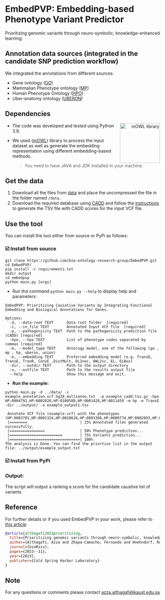 # EmbedPVP: Embedding-based Phenotype Variant Predictor 
Prioritizing genomic variants through neuro-symbolic, knowledge-enhanced learning.

## Annotation data sources (integrated in the candidate SNP prediction workflow)
We integrated the annotations from different sources:
- Gene ontology ([GO](http://geneontology.org/docs/download-go-annotations/))
- Mammalian Phenotype ontology ([MP](http://www.informatics.jax.org/vocab/mp_ontology))
- Human Phenotype Ontology ([HPO](https://hpo.jax.org/app/download/annotation))
- Uber-anatomy ontology ([UBERON](https://www.ebi.ac.uk/ols/ontologies/uberon))

## Dependencies
<div align="right">
<img src="https://raw.githubusercontent.com/bio-ontology-research-group/mowl/main/docs/source/mowl_black_background_colors_2048x2048px.png" alt="mOWL library" align="right" width="130" height="130">
</div>


- The code was developed and tested using Python 3.9. 

- We used ([mOWL](https://github.com/bio-ontology-research-group/mowl)) library to process the input dataset as well as generate the embedding representation using different 
embedding-based methods.
    >  You need to have JAVA and JDK installed in your machine.



## Get the data

1. Download all the files from [data](https://drive.google.com/file/d/1QQVG_hzYl1X-rO64zgOX0xvoxv1Ux9of/view?usp=drive_link) and place the uncompressed the file in the folder named `/data`.
2. Download the required database using [CADD](https://cadd.gs.washington.edu/score) and follow the [instructions](https://github.com/kircherlab/CADD-scripts) to generate the TSV file with CADD scores for the input VCF file.

## Use the tool

You can install the tool either from source or PyPi as follows:

### :ballot_box_with_check: Install from source
```
git clone https://github.com/bio-ontology-research-group/EmbedPVP.git
cd EmbedPVP/
pip install -r requirements.txt
mkdir output
cd embedpvp
python main.py [args]
```

- Run the command `python main.py --help` to display help and parameters:

```
EmbedPVP: Prioritizing Causative Variants by Integrating Functional Embedding and Biological Annotations for Genes.

Options:
  -d, --data-root TEXT      Data root folder  [required]
  -i, --in_file TEXT        Annotated Input VCF file  [required]
  -p, --pathogenicity TEXT  Path to the pathogenicity prediction file (CADD) [required]
  -hpo, --hpo TEXT          List of phenotype codes separated by commas [required]
  -m, --model_type TEXT     Ontology model, one of the following (go , mp , hp, uberon, union)
  -e, --embedding TEXT      Preferred embedding model (e.g. TransD, TransE, TranR, ConvE ,DistMult, DL2vec, OWL2vc, EL, ELBox)
  -dir, --outdir TEXT       Path to the output directory
  -o, --outfile TEXT        Path to the results output file
  --help                    Show this message and exit.

```

- **Run the example:**

```
python main.py -d ../data/ -i example_annotation.vcf.hg38_multianno.txt  -p example_cadd.tsv.gz -hpo HP:0004791,HP:0002020,HP:0100580,HP:0001428,HP:0011459 -m hp -e TransE -dir ../output/ -o example_output1.tsv

 Annotate VCF file (example.vcf) with the phenotypes (HP:0003701,HP:0001324,HP:0010628,HP:0003388,HP:0000774,HP:0002093,HP:0000508,HP:0000218,HP:0000007)...
 |========                        | 25% Annotated files generated successfully.
 |================                | 50% Phenotype prediction...
 |========================        | 75% Variants prediction...
 |================================| 100%
The analysis is Done. You can find the priortize list in the output file: ../output/example_output.txt 

```

### :ballot_box_with_check: Install from PyPi



### Output:
The script will output a ranking a score for the candidate caustive list of variants. 


## Reference
For further details or if you used EmbedPVP in your work, please refer to [this article](https://www.biorxiv.org/content/10.1101/2023.11.08.566179v1):

```bibtex
@article{althagafi2023prioritizing,
  title={Prioritizing genomic variants through neuro-symbolic, knowledge-enhanced learning},
  author={Althagafi, Azza and Zhapa-Camacho, Fernando and Hoehndorf, Robert},
  journal={bioRxiv},
  pages={2023--11},
  year={2023},
  publisher={Cold Spring Harbor Laboratory}
}
```

## Note
For any questions or comments please contact azza.althagafi@kaust.edu.sa
